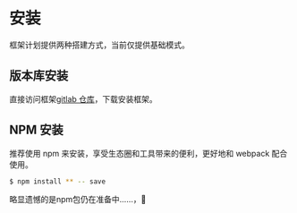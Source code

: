 # 安装

框架计划提供两种搭建方式，当前仅提供基础模式。


## 版本库安装

直接访问框架[gitlab 仓库](xxx)，下载安装框架。


## NPM 安装

推荐使用 npm 来安装，享受生态圈和工具带来的便利，更好地和 webpack 配合使用。

```bash
$ npm install ** -- save
```
略显遗憾的是npm包仍在准备中……，:100: